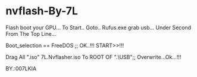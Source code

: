 # nvflash-By-7L
Flash boot your GPU...
To Start..
Goto..
Rufus.exe grab usb...
Under Second From The Top Line...

Boot_selection == FreeDOS ;;
OK..!!!
START>>!!!

Drag All ".iso" 7L.Nvflasher.iso
To ROOT OF ".\USB";;
Overwrite...Ok...!!!

BY.:007LKIA
